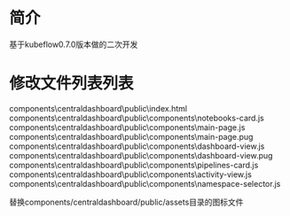# 简介
基于kubeflow0.7.0版本做的二次开发

# 修改文件列表列表
components\centraldashboard\public\index.html
components\centraldashboard\public\components\notebooks-card.js
components\centraldashboard\public\components\main-page.js
components\centraldashboard\public\components\main-page.pug
components\centraldashboard\public\components\dashboard-view.js
components\centraldashboard\public\components\dashboard-view.pug
components\centraldashboard\public\components\pipelines-card.js
components\centraldashboard\public\components\activity-view.js
components\centraldashboard\public\components\namespace-selector.js

替换components/centraldashboard/public/assets目录的图标文件